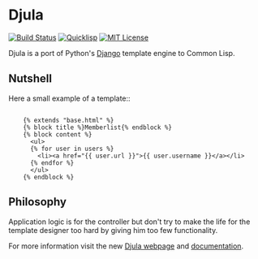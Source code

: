 # Djula

[![Build Status](https://travis-ci.org/mmontone/djula.svg?branch=master)](https://travis-ci.org/mmontone/djula)
[![Quicklisp](http://quickdocs.org/badge/cl-jsx.svg)](http://quickdocs.org/djula/)
[![MIT License](https://img.shields.io/badge/license-MIT-blue.svg)](./LICENSE)

Djula is a port of Python's [Django](http://www.djangoproject.com) template engine to Common Lisp. 

## Nutshell


Here a small example of a template::

```HTML+Django

    {% extends "base.html" %}
    {% block title %}Memberlist{% endblock %}
    {% block content %}
      <ul>
      {% for user in users %}
        <li><a href="{{ user.url }}">{{ user.username }}</a></li>
      {% endfor %}
      </ul>
    {% endblock %}
```

## Philosophy

Application logic is for the controller but don't try to make the life
for the template designer too hard by giving him too few functionality.

For more information visit the new [Djula webpage](http://mmontone.github.io/djula) and [documentation](http://mmontone.github.io/djula/doc/build/html/index.html).
